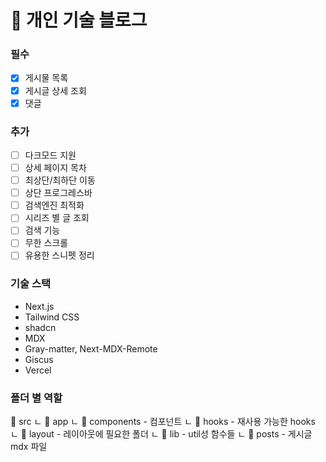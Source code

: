 # 📝 개인 기술 블로그

### 필수

- [x] 게시물 목록
- [x] 게시글 상세 조회
- [x] 댓글

### 추가

- [ ] 다크모드 지원
- [ ] 상세 페이지 목차
- [ ] 최상단/최하단 이동
- [ ] 상단 프로그레스바
- [ ] 검색엔진 최적화
- [ ] 시리즈 별 글 조회
- [ ] 검색 기능
- [ ] 무한 스크롤
- [ ] 유용한 스니펫 정리

### 기술 스택

- Next.js
- Tailwind CSS
- shadcn
- MDX
- Gray-matter, Next-MDX-Remote
- Giscus
- Vercel

### 폴더 별 역할

📁 src
ㄴ 📁 app
ㄴ 📁 components - 컴포넌트
ㄴ 📁 hooks - 재사용 가능한 hooks
ㄴ 📁 layout - 레이아웃에 필요한 폴더
ㄴ 📁 lib - util성 함수들
ㄴ 📁 posts - 게시글 mdx 파일
